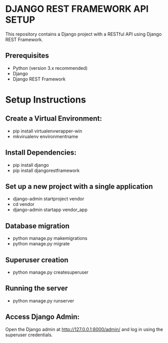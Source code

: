 # DJANGO REST FRAMEWORK API SETUP

This repository contains a Django project with a RESTful API using Django REST Framework.

## Prerequisites

- Python (version 3.x recommended)
- Django
- Django REST Framework

# Setup Instructions

## Create a Virtual Environment:
- pip install virtualenvwrapper-win
- mkvirualenv environmentname

## Install Dependencies:
- pip install django
- pip install djangorestframework

## Set up a new project with a single application
- django-admin startproject vendor                 
- cd vendor
- django-admin startapp vendor_app              

## Database migration                    
- python manage.py makemigrations      
- python manage.py migrate

## Superuser creation 
- python manage.py createsuperuser

## Running the server
- python manage.py runserver

## Access Django Admin:
Open the Django admin at http://127.0.0.1:8000/admin/ and log in using the superuser credentials. 

